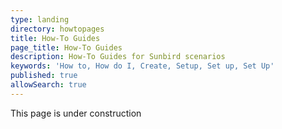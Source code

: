 ```yaml
---
type: landing
directory: howtopages
title: How-To Guides 
page_title: How-To Guides
description: How-To Guides for Sunbird scenarios
keywords: 'How to, How do I, Create, Setup, Set up, Set Up'
published: true
allowSearch: true
---
```


This page is under construction
